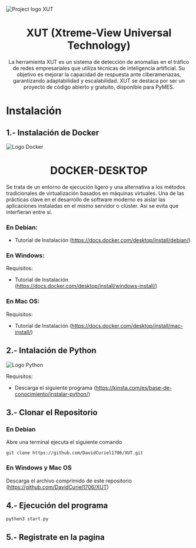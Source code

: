 <img src="https://github.com/DavidCuriel1706/XUT/blob/master/XUT%20EXT.svg" alt="Project logo XUT"></a>
<h1 align="center">XUT (Xtreme-View Universal Technology)</h1> 

<p align="center">
La herramienta XUT es un sistema de detección de anomalías en el tráfico de redes empresariales que utiliza técnicas de inteligencia artificial. Su objetivo es mejorar la capacidad de respuesta ante ciberamenazas, garantizando adaptabilidad y escalabilidad. XUT se destaca por ser un proyecto de código abierto y gratuito, disponible para PyMES.
</p>

# Instalación

## 1.- Instalación de Docker

<img src="https://github.com/DavidCuriel1706/XUT/assets/123893616/34f443ec-c656-4e49-b6c2-4483c72b2c50" alt="Logo Docker"></a>
<h1 align="center">DOCKER-DESKTOP</h1> 

Se trata de un entorno de ejecución ligero y una alternativa a los métodos tradicionales de virtualización basados en máquinas virtuales. Una de las prácticas clave en el desarrollo de software moderno es aislar las aplicaciones instaladas en el mismo servidor o clúster. Así se evita que interfieran entre sí.

### En Debian:

- Tutorial de Instalación (https://docs.docker.com/desktop/install/debian/)

### En Windows:

Requisitos:
- Tutorial de Instalación (https://docs.docker.com/desktop/install/windows-install/)

### En Mac OS:
Requisitos:

- Tutorial de Instalación (https://docs.docker.com/desktop/install/mac-install/)

## 2.- Intalación de Python
<img src="https://www.python.org/static/img/python-logo@2x.png" alt="Logo Python"></a>

Requisitos:
- Descarga el siguiente programa (https://kinsta.com/es/base-de-conocimiento/instalar-python/)

## 3.- Clonar el Repositorio

### En Debian
Abre una terminal ejecuta el siguiente comando

```
git clone https://github.com/DavidCuriel1706/XUT.git
```

### En Windows y Mac OS
Descarga el archivo comprimido de este repositorio (https://github.com/DavidCuriel1706/XUT)

## 4.- Ejecución del programa

```
python3 start.py
```

## 5.- Registrate en la pagina


